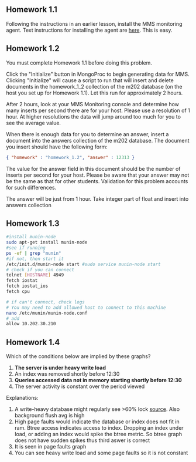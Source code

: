 Homework 1.1
----
Following the instructions in an earlier lesson, install the MMS monitoring agent. Text instructions for installing the agent are [here](http://mms.mongodb.com/help/monitoring/tutorial/set-up-mms/).
This is easy.

Homework 1.2
----
You must complete Homework 1.1 before doing this problem.

Click the "Initialize" button in MongoProc to begin generating data for MMS. Clicking "Initialize" will cause a script to run that will insert and delete documents in the homework_1_2 collection of the m202 database (on the host you set up for Homework 1.1). Let this run for approximately 2 hours.

After 2 hours, look at your MMS Monitoring console and determine how many inserts per second there are for your host. Please use a resolution of 1 hour. At higher resolutions the data will jump around too much for you to see the average value.

When there is enough data for you to determine an answer, insert a document into the answers collection of the m202 database. The document you insert should have the following form:

```json
{ "homework" : "homework_1.2", "answer" : 12313 }
```
The value for the answer field in this document should be the number of inserts per second for your host. Please be aware that your answer may not be the same as that for other students. Validation for this problem accounts for such differences.

The answer will be just from 1 hour. Take integer part of float and insert into answers collection

Homework 1.3
----
```bash
#install munin-node
sudo apt-get install munin-node
#see if running
ps -ef | grep "munin"
#if not, then start it
/etc/init.d/munin-node start #sudo service munin-node start
# check if you can connect
telnet [HOSTNAME] 4949
fetch iostat
fetch iostat_ios
fetch cpu

# if can't connect, check logs
# You may need to add allowed host to connect to this machine
nano /etc/munin/munin-node.conf
# add
allow 10.202.30.210
```

Homework 1.4
----

Which of the conditions below are implied by these graphs?

1.  **The server is under heavy write load**
2.  An index was removed shortly before 12:30
3.  **Queries accessed data not in memory starting shortly before 12:30**
4.  The server activity is constant over the period viewed

Explanations:
1.  A write-heavy database might regularly see >60% lock [source](http://blog.mms.mongodb.com/post/78650784046/learn-about-lock-percentage-concurrency-in-mongodb). Also background flush avg is high
2.  High page faults would indicate the database or index does not fit in ram. Btree access indicates access to index. Dropping an index under load, or adding an index would spike the btree metric. So btree graph does not have sudden spikes thus third aswer is correct
3.  It is seen in page faults graph
4.  You can see heavy write load and some page faults so it is not constant

